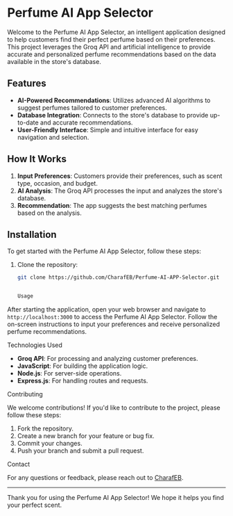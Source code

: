 # Perfume AI App Selector

Welcome to the Perfume AI App Selector, an intelligent application designed to help customers find their perfect perfume based on their preferences. This project leverages the Groq API and artificial intelligence to provide accurate and personalized perfume recommendations based on the data available in the store's database.

## Features

- **AI-Powered Recommendations**: Utilizes advanced AI algorithms to suggest perfumes tailored to customer preferences.
- **Database Integration**: Connects to the store's database to provide up-to-date and accurate recommendations.
- **User-Friendly Interface**: Simple and intuitive interface for easy navigation and selection.

## How It Works

1. **Input Preferences**: Customers provide their preferences, such as scent type, occasion, and budget.
2. **AI Analysis**: The Groq API processes the input and analyzes the store's database.
3. **Recommendation**: The app suggests the best matching perfumes based on the analysis.

## Installation

To get started with the Perfume AI App Selector, follow these steps:

1. Clone the repository:
   ```bash
   git clone https://github.com/CharafEB/Perfume-AI-APP-Selector.git


   Usage

After starting the application, open your web browser and navigate to `http://localhost:3000` to access the Perfume AI App Selector. Follow the on-screen instructions to input your preferences and receive personalized perfume recommendations.

Technologies Used

- **Groq API**: For processing and analyzing customer preferences.
- **JavaScript**: For building the application logic.
- **Node.js**: For server-side operations.
- **Express.js**: For handling routes and requests.

Contributing

We welcome contributions! If you'd like to contribute to the project, please follow these steps:

1. Fork the repository.
2. Create a new branch for your feature or bug fix.
3. Commit your changes.
4. Push your branch and submit a pull request.

Contact

For any questions or feedback, please reach out to [CharafEB](https://github.com/CharafEB).

---

Thank you for using the Perfume AI App Selector! We hope it helps you find your perfect scent.
